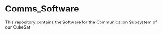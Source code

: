# Comms_Software
This repository contains the Software for the Communication Subsystem of our CubeSat
